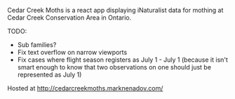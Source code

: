 Cedar Creek Moths is a react app displaying iNaturalist data for mothing at Cedar Creek Conservation Area in Ontario.

TODO:
* Sub families?
* Fix text overflow on narrow viewports
* Fix cases where flight season registers as July 1 - July 1 (because it isn't smart enough to know that two observations on one should just be represented as July 1)

Hosted at http://cedarcreekmoths.marknenadov.com/

